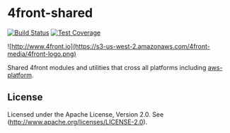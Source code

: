 # 4front-shared

[![Build Status][travis-image]][travis-url]
[![Test Coverage][coveralls-image]][coveralls-url]

![http://www.4front.io](https://s3-us-west-2.amazonaws.com/4front-media/4front-logo.png)

Shared 4front modules and utilities that cross all platforms including [aws-platform](https://github.com/4front/aws-platform).

## License
Licensed under the Apache License, Version 2.0. See (http://www.apache.org/licenses/LICENSE-2.0).

[travis-image]: https://travis-ci.org/4front/shared.svg
[travis-url]: https://travis-ci.org/4front/shared
[coveralls-image]: https://coveralls.io/repos/4front/shared/badge.svg?branch=master
[coveralls-url]: https://coveralls.io/r/4front/shared?branch=master
